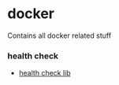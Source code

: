 # docker
Contains all docker related stuff

### health check

- [health check lib](https://github.com/docker-library/healthcheck)
